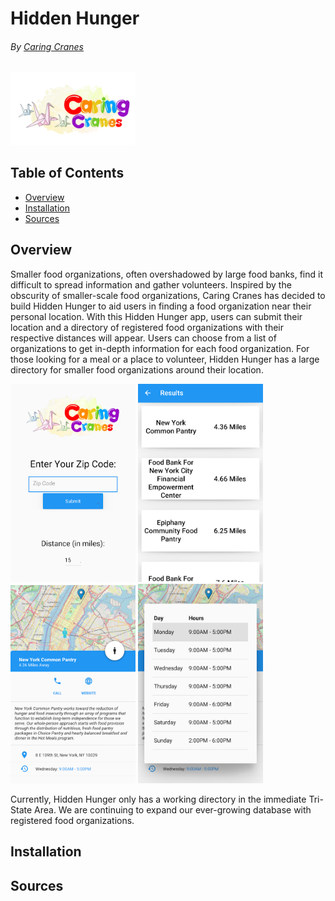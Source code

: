 # Hidden Hunger

<p align="center">
<h6>By <a href="https://www.caringcranes.org/">Caring Cranes</a></h6>
<img src="readme_images/caring_cranes.webp" alt="Caring Cranes logo" width="200"/>
</p>

## Table of Contents
  * [Overview](#overview)
  * [Installation](#installation)
  * [Sources](#sources)

## Overview

Smaller food organizations, often overshadowed by large food banks, find it difficult to spread information and gather volunteers. Inspired by the obscurity of smaller-scale food organizations, Caring Cranes has decided to build Hidden Hunger to aid users in finding a food organization near their personal location. With this Hidden Hunger app, users can submit their location and a directory of registered food organizations with their respective distances will appear. Users can choose from a list of organizations to get in-depth information for each food organization. For those looking for a meal or a place to volunteer, Hidden Hunger has a large directory for smaller food organizations around their location.

<div style="display: inline-block">
<img src="readme_images/part1.webp" alt="Caring Cranes screenshot" width="200"/>
<img src="readme_images/part2.webp" alt="Caring Cranes screenshot" width="200"/>
<img src="readme_images/part3.webp" alt="Caring Cranes screenshot" width="200"/>
<img src="readme_images/part4.webp" alt="Caring Cranes screenshot" width="200"/>
</div>

Currently, Hidden Hunger only has a working directory in the immediate Tri-State Area. We are continuing to expand our ever-growing database with registered food organizations.

## Installation

## Sources